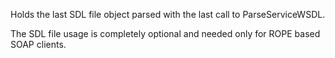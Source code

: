 ﻿Holds the last SDL file object parsed with the last call to ParseServiceWSDL. 

The SDL file usage is completely optional and needed only for ROPE based SOAP clients.